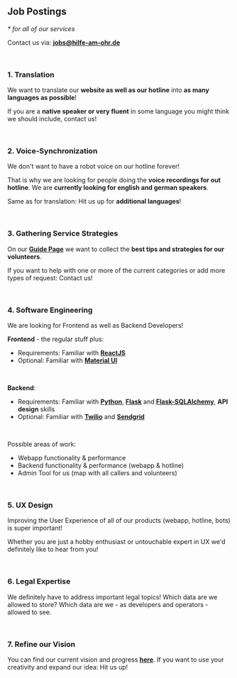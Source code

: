 
## Job Postings
_* for all of our services_

Contact us via: [**jobs@hilfe-am-ohr.de**](mailto:jobs@hilfe-am-ohr.de)

<br/>

### 1. Translation

We want to translate our **website as well as our hotline** 
into **as many languages as possible**!

If you are a **native speaker or very fluent** in some language
you might think we should include, contact us!

<br/>

### 2. Voice-Synchronization

We don't want to have a robot voice on our hotline forever!

That is why we are looking for people doing the **voice recordings
for out hotline**. We are **currently looking for english and german
speakers**.

Same as for translation: Hit us up for **additional languages**!

<br/>

### 3. Gathering Service Strategies

On our [**Guide Page**](https://www.hilfe-am-ohr.de/guide) we want to
collect the **best tips and strategies for our volunteers**.

If you want to help with one or more of the current categories or add more
types of request: Contact us!

<br/>

### 4. Software Engineering

We are looking for Frontend as well as Backend Developers!

**Frontend** - the regular stuff plus:

* Requirements: Familiar with [**ReactJS**](https://reactjs.org/)
* Optional: Familiar with [**Material UI**](https://material-ui.com/)

<br/>

**Backend**:

* Requirements: Familiar with [**Python**](https://www.python.org/), [**Flask**](https://palletsprojects.com/p/flask/) and [**Flask-SQLAlchemy**](https://flask-sqlalchemy.palletsprojects.com/en/2.x/), **API design** skills
* Optional: Familiar with [**Twilio**](https://www.twilio.com/) and [**Sendgrid**](https://sendgrid.com/)

<br/>

Possible areas of work:
* Webapp functionality & performance
* Backend functionality & performance (webapp & hotline)
* Admin Tool for us (map with all callers and volunteers)

<br/>

### 5. UX Design

Improving the User Experience of all of our products (webapp, hotline, 
bots) is super important!

Whether you are just a hobby enthusiast or untouchable expert in UX
we'd definitely like to hear from you!

<br/>

### 6. Legal Expertise

We definitely have to address important legal topics! Which data are we allowed to store? Which
data are we - as developers and operators - allowed to see.

<br/>

### 7. Refine our Vision

You can find our current vision and progress [**here**](https://devpost.com/software/hilfehotline-finde-einfach-helfende).
If you want to use your creativity and expand our idea: Hit us up!
